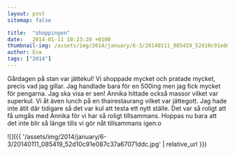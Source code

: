 ```yaml
---
layout: post
sitemap: false

title:  "shoppingen"
date:   2014-01-11 10:23:20 +0100
thumbnail-img: /assets/img/2014/january/6-3/20140111_085419_52d10c91e087c37a67071ddc.jpg
author: Eva
tags: ["2014"]
---
```


Gårdagen på stan var jättekul! Vi shoppade mycket och pratade mycket, precis vad jag gillar. Jag handlade bara för en 500ing men jag fick mycket för pengarna. Jag ska visa er sen! Annika hittade också massor vilket var superkul. Vi åt även lunch på en thairestaurang vilket var jättegott. Jag hade inte ätit där tidigare så det var kul att testa ett nytt ställe. Det var så roligt att få umgås med Annika för vi har så roligt tillsammans. Hoppas nu bara att det inte blir så länge tills vi gör nåt tillsammans igen:o

![]({{ '/assets/img/2014/january/6-3/20140111_085419_52d10c91e087c37a67071ddc.jpg'  | relative_url }})


